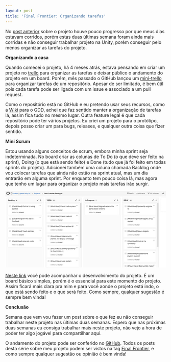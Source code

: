 ```yaml
---
layout: post
title: 'Final Frontier: Organizando tarefas'
---
```


No [post anterior](http://gamedeveloper.com.br/final-frontier-detalhes-do-inventario/) sobre o projeto houve pouco progresso por que meus dias estavam corridos, porém estas duas últimas semana foram ainda mais corridas e não conseguir trabalhar projeto na Unity, porém conseguir pelo menos organizar as tarefas do projeto.

**Organizando a casa**

Quando comecei o projeto, há 4 meses atrás, estava pensando em criar um projeto no [trello](https://trello.com/) para organizar as tarefas e deixar público o andamento do projeto em um board. Porém, mês passado o GitHub lançou um [mini-trello](https://techcrunch.com/2016/09/14/github-gets-built-in-project-management-tools-and-support-for-reviews/) para organizar tarefas de um repositório. Apesar de ser limitado, é bem útil pois cada tarefa pode ser ligada com um issue e associado a um pull request.

Como o repositório está no GitHub e eu pretendo usar seus recursos, como a [Wiki](https://github.com/cicanci/game-unity-ff/wiki) para o GDD, achei que faz sentido manter a organização de tarefas lá, assim fica tudo no mesmo lugar. Outra feature legal é que cada repositório pode ter vários projetos. Eu criei um projeto para o protótipo, depois posso criar um para bugs, releases, e qualquer outra coisa que fizer sentido.

**Mini Scrum**

Estou usando alguns conceitos de scrum, embora minha sprint seja indeterminada. No board criar as colunas de To Do (o que deve ser feito na sprint), Doing (o que está sendo feito) e Done (tudo que já foi feito em todas sprints do projeto). Adicionei também uma coluna chamada Backlog onde vou colocar tarefas que ainda não estão na sprint atual, mas um dia entrarão em alguma sprint. Por enquanto tem pouco coisa lá, mas agora que tenho um lugar para organizar o projeto mais tarefas irão surgir.

![](/content/images/2016/11/github-project.jpg)

[Neste link](https://github.com/cicanci/game-unity-ff/projects/1?fullscreen=true) você pode acompanhar o desenvolvimento do projeto. É um board básico simples, porém é o essencial para este momento do projeto. Assim ficará mais clara pra mim e para você aonde o projeto está indo, o que está sendo feito e o que será feito. Como sempre, qualquer sugestão é sempre bem vinda!

**Conclusão**

Semana que vem vou fazer um post sobre o que fez eu não conseguir trabalhar neste projeto nas últimas duas semanas. Espero que nas próximas duas semanas eu consiga trabalhar mais neste projeto, não vejo a hora de poder ter algo jogável para compartilhar aqui.

O andamento do projeto pode ser conferido no [GitHub](https://github.com/cicanci/game-unity-ff). Todos os posts desta série sobre meu projeto podem ser vistos na tag [Final Frontier](http://gamedeveloper.com.br/tag/final-frontier/), e como sempre qualquer sugestão ou opinião é bem vinda!
